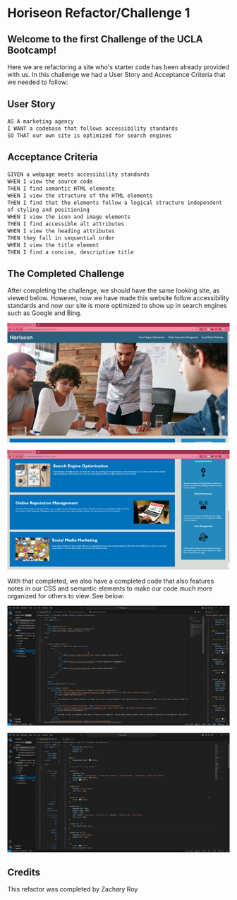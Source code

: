 # Horiseon Refactor/Challenge 1

## Welcome to the first Challenge of the UCLA Bootcamp!

Here we are refactoring a site who's starter code has been already provided with us. In this challenge we had a User Story and Acceptance Criteria that we needed to follow:

## User Story

```
AS A marketing agency
I WANT a codebase that follows accessibility standards
SO THAT our own site is optimized for search engines
```

## Acceptance Criteria

```
GIVEN a webpage meets accessibility standards
WHEN I view the source code
THEN I find semantic HTML elements
WHEN I view the structure of the HTML elements
THEN I find that the elements follow a logical structure independent of styling and positioning
WHEN I view the icon and image elements
THEN I find accessible alt attributes
WHEN I view the heading attributes
THEN they fall in sequential order
WHEN I view the title element
THEN I find a concise, descriptive title
```

## The Completed Challenge

After completing the challenge, we should have the same looking site, as viewed below. However, now we have made this website follow accessibility standards and now our site is more optimized to show up in search engines such as Google and Bing.

![alt text](./assets/repo-images/site-1.jpg?raw=true "Completed Site 1")

![alt text](./assets/repo-images/site-2.png?raw=true "Completed Site 2") 

With that completed, we also have a completed code that also features notes in our CSS and semantic elements to make our code much more organized for others to view. See below:

![alt text](./assets/repo-images/code-1.png?raw=true "Completed Code 1")

![alt text](./assets/repo-images/code-2.png?raw=true "Completed Code 2")

## Credits
This refactor was completed by Zachary Roy